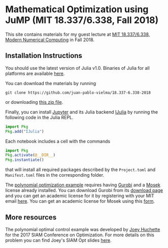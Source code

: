 #  Mathematical Optimization using JuMP (MIT 18.337/6.338, Fall 2018)


This site contains materials for my guest lecture at [MIT 18.337/6.338, Modern Numerical Computing](http://courses.csail.mit.edu/18.337/2018/) in Fall 2018. 

## Installation Instructions 

You should use the latest version of Julia v1.0. Binaries of Julia for all platforms are available [here](http://julialang.org/downloads/).

You can download the materials by running
```
git clone https://github.com/juan-pablo-vielma/18.337-6.338-2018
```
or downloading [this zip file](https://github.com/juan-pablo-vielma/18.337-6.338-2018/archive/master.zip).

Finally, you can install [Jupyter](http://jupyter.org/) and its Julia backend [IJulia](https://github.com/JuliaLang/IJulia.jl) by running the following code in the Julia REPL.
```julia
import Pkg
Pkg.add("IJulia")
```

Each notebook includes a cell with the commands
```julia
import Pkg
Pkg.activate(@__DIR__)
Pkg.instantiate()
```
that will install all required packages described by the `Project.toml` and  `Manifest.toml` files in the corresponding folder. 	

The [polynomial optimization example](https://github.com/juan-pablo-vielma/18.337-6.338-2018/blob/master/Polynomial%20Optimization%20with%20JuMP%200.18/Polynomial.ipynb) requires having [Gurobi](http://www.gurobi.com/) and a [Mosek](https://www.mosek.com) license already installed. You can download Gurobi from its [download page](http://www.gurobi.com/downloads/gurobi-optimizer) and you can get an academic license for it by registering with your MIT email [here](http://www.gurobi.com/academia/for-universities). You can get an academic license for Mosek using this [form](https://license.mosek.com/academic/).

## More resources


The polynomial optimal control example was developed by [Joey Huchette](http://www.mit.edu/~huchette/) for the 2017 SIAM Conference on Optimization. For more details on this problem you can find Joey's SIAM Opt slides  [here](https://docs.google.com/presentation/d/1ASfjB1TdLJmYxT0b6rnyGh9eLbMc-66bTOt3_3yvc90/edit?usp=sharing).

